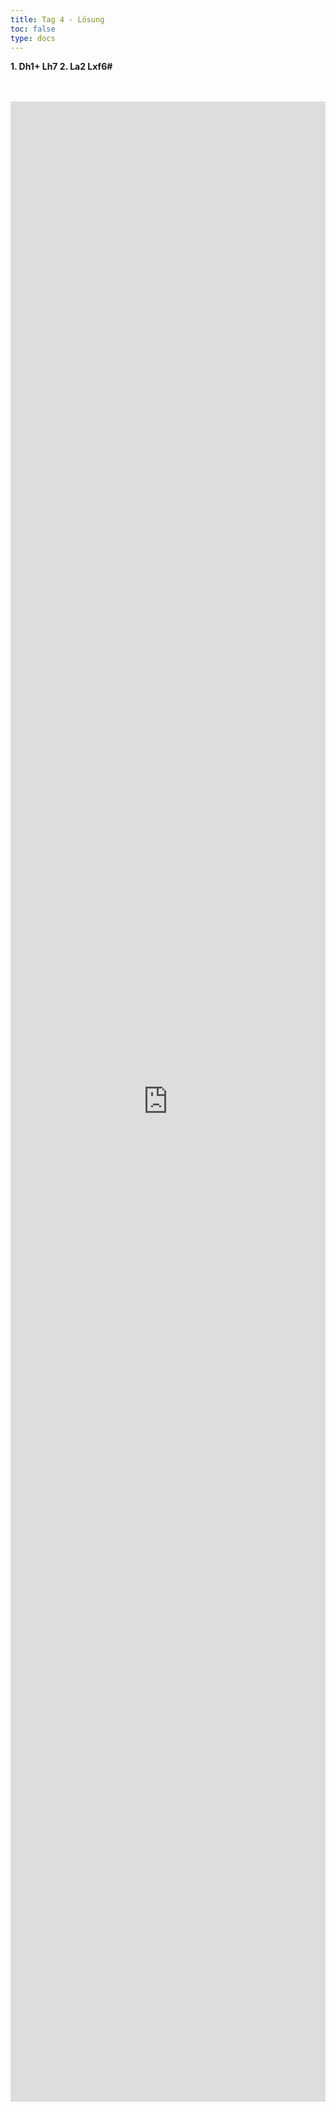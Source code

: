 ```yaml
---
title: Tag 4 - Lösung 
toc: false
type: docs
---
```


**1. Dh1+ Lh7 2. La2 Lxf6#**

<br>
<br>
<iframe 
    style="width: 100%; height: 80vh;" 
    src="https://lichess.org/study/embed/PrONOirR/4sSdqIej" 
    frameborder="0">
</iframe> 